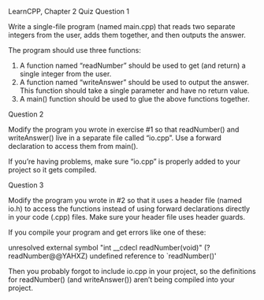 LearnCPP, Chapter 2 Quiz
Question 1

Write a single-file program (named main.cpp) that reads two separate integers from the user, adds them together, and then outputs the answer.

The program should use three functions:
1) A function named “readNumber” should be used to get (and return) a single integer from the user.
2) A function named “writeAnswer” should be used to output the answer. This function should take a single parameter and have no return value.
3) A main() function should be used to glue the above functions together.


Question 2

Modify the program you wrote in exercise #1 so that readNumber() and writeAnswer() live in a separate file called “io.cpp”. Use a forward declaration to access them from main().

If you’re having problems, make sure “io.cpp” is properly added to your project so it gets compiled.


Question 3

Modify the program you wrote in #2 so that it uses a header file (named io.h) to access the functions instead of using forward declarations directly in your code (.cpp) files. Make sure your header file uses header guards.

If you compile your program and get errors like one of these:

unresolved external symbol "int __cdecl readNumber(void)" (?readNumber@@YAHXZ)
undefined reference to `readNumber()'

Then you probably forgot to include io.cpp in your project, so the definitions for readNumber() (and writeAnswer()) aren’t being compiled into your project.
